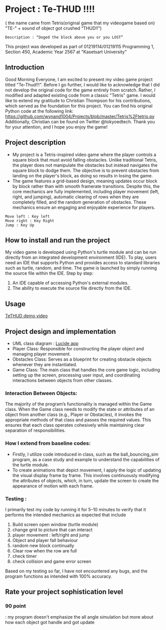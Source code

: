 # Project : Te-THUD !!!!

( the name came from Tetris(original game that my videogame based on) "TE-" + sound of object got crushed “THUD!!”)
```
Description : “Doged the block above you or you LOST”
```
This project was developed as part of 01219114/01219115 Programming 1, Section 450, Academic Year 2567 at "Kasetsart University"


## Introduction
   Good Morning Everyone, I am excited to present my video game project titled "Te-Thud!!!". Before I go further, I would like to acknowledge that I did not develop the original code for the game entirely from scratch. Rather, I modified and adapted existing code from a classic "Tetris" game. I would like to extend my gratitude to Christian Thompson for his contributions, which served as the foundation for this project.
   You can find his original Python code at the following link:  https://github.com/wynand1004/Projects/blob/master/Tetris%2Ftetris.py
Additionally, Christian can be found on Twitter @tokyoedtech.
Thank you for your attention, and I hope you enjoy the game!


## Project description
- My project  is a Tetris-inspired video game  where the player controls a square block that must avoid falling obstacles. Unlike traditional Tetris, the player does not manipulate the obstacles but instead navigates the square block to dodge them. The objective is to prevent obstacles from landing on the player's block, as doing so results in losing the game.
- The game features a grid-based design, meaning updates occur block by block rather than with smooth framerate transitions. Despite this, the core mechanics are fully implemented, including player movement (left, right, and jumping), automatic clearing of rows when they are completely filled, and the random generation of obstacles. These mechanics ensure an engaging and enjoyable experience for players.
``` | Control |
Move left : Key left
Move right : Key Right
Jump : Key Up
```


## How to install and run the project
My video game is developed using Python's turtle module and can be run directly from an integrated development environment (IDE). To play, users need an IDE that supports Python and provides access to standard libraries such as turtle, random, and time. The game is launched by simply running the source file within the IDE.
Step by step:
1. An IDE capable of accessing Python's external modules.
2. The ability to execute the source file directly from the IDE.


## Usage 
[TeTHUD demo video](https://youtu.be/YganM5vVIUM)



## Project design and implementation
-  UML class diagram :
    [Lucide app](https://lucid.app/lucidchart/0eb1a408-46f5-407c-a79f-0226788f450d/edit?viewport_loc=-251%2C-141%2C2560%2C1184%2C0_0&invitationId=inv_53a46a61-07b2-4ca6-ae34-975f9579f89e)
- Player Class: Responsible for constructing the player object and managing player movement.
- Obstacles Class: Serves as a blueprint for creating obstacle objects whenever they are instantiated.
- Game Class: The main class that handles the core game logic, including setting up the screen, processing user input, and coordinating interactions between objects from other classes.

### Interaction Between Objects:
The majority of the program’s functionality is managed within the Game class. When the Game class needs to modify the state or attributes of an object from another class (e.g., Player or Obstacles), it invokes the appropriate methods of that class and passes the required values. This ensures that each class operates cohesively while maintaining clear separation of responsibilities.

### How I extend from baseline codes:
- Firstly, I utilize code introduced in class, such as the ball_bouncing_sim program, as a case study and example to understand the capabilities of the turtle module.
- To create animations that depict movement, I apply the logic of updating the visual display frame by frame. This involves continuously modifying the attributes of objects, which, in turn, update the screen to create the appearance of motion with each frame.

### Testing :
I primarily test my code by running it for 5–10 minutes to verify that it performs the intended mechanics as expected that include
1. Build screen open window (turtle module)
2. change grid to picture that can interact
3. player movement : left/right and jump
4. Object and player fall behaviour
5. random new block continually
6. Clear row when the row are full
7. check timer
8. check collision and game error screen 

Based on my testing so far, I have not encountered any bugs, and the program functions as intended with 100% accuracy.

## Rate your project sophistication level 
### 90 point
: my program doesn't emphasize the all angle  simulation but more about how each object got handle and got update
